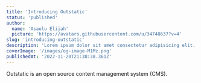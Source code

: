 ```yaml
---
title: 'Introducing Outstatic'
status: 'published'
author:
  name: 'Asaolu Elijah'
  picture: 'https://avatars.githubusercontent.com/u/34748637?v=4'
slug: 'introducing-outstatic'
description: 'Lorem ipsum dolor sit amet consectetur adipisicing elit. Impedit, ipsum.'
coverImage: '/images/og-image-M1Mz.png'
publishedAt: '2022-11-20T21:38:38.361Z'
---
```


Outstatic is an open source content management system (CMS).


